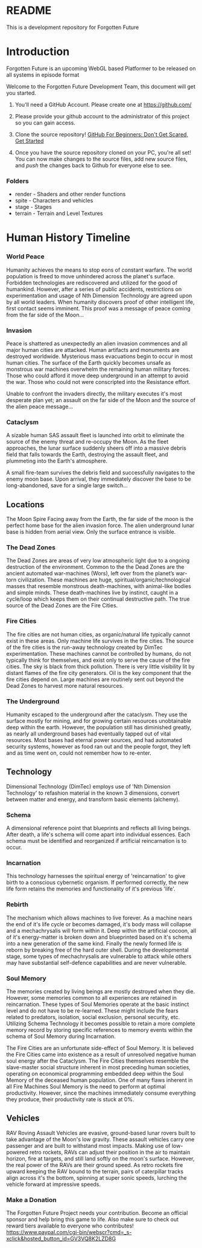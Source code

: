 # README
This is a development repository for Forgotten Future

# Introduction
Forgotten Future is an upcoming WebGL based Platformer to be released on all systems in episode format


Welcome to the Forgotten Future Development Team, this document will get you started.

1. You'll need a GitHub Account. Please create one at https://github.com/

2. Please provide your github account to the administrator of this project so you can gain access.

3. Clone the source repository!
[GitHub For Beginners: Don't Get Scared, Get Started](https://readwrite.com/2013/09/30/understanding-github-a-journey-for-beginners-part-1/)

4. Once you have the source repository cloned on your PC, you're all set! You can now make changes to the source files, add new source files, and *push* the changes back to Github for everyone else to see. 

### Folders

* render - Shaders and other render functions
* spite - Characters and vehicles
* stage - Stages
* terrain - Terrain and Level Textures


# Human History Timeline

### World Peace
Humanity achieves the means to stop eons of constant warfare. The world population is freed to move unhindered across the planet's surface. Forbidden technologies are rediscovered and utilized for the good of humankind. However, after a series of public accidents, restrictions on experimentation and usage of Nth Dimension Technology are agreed upon by all world leaders. When humanity discovers proof of other intelligent life, first contact seems imminent. This proof was a message of peace coming from the far side of the Moon...

### Invasion
Peace is shattered as unexpectedly an alien invasion commences and all major human cities are attacked. Human artifacts and monuments are destroyed worldwide. Mysterious mass evacuations begin to occur in most human cities. The surface of the Earth quickly becomes unsafe as monstrous war machines overwhelm the remaining human military forces. Those who could afford it move deep underground in an attempt to avoid the war. Those who could not were conscripted into the Resistance effort.

Unable to confront the invaders directly, the military executes it's most desperate plan yet; an assault on the far side of the Moon and the source of the alien peace message...

### Cataclysm
A sizable human SAS assault fleet is launched into orbit to eliminate the source of the enemy threat and re-occupy the Moon. As the fleet approaches, the lunar surface suddenly sheers off into a massive debris field that falls towards the Earth, destroying the assault fleet, and plummeting into the Earth's atmosphere.

A small fire-team survives the debris field and successfully navigates to the enemy moon base. Upon arrival, they immediately discover the base to be long-abandoned, save for a single large switch...

## Locations
The Moon Spire
Facing away from the Earth, the far side of the moon is the perfect home base for the alien invasion force. The alien underground lunar base is hidden from aerial view. Only the surface entrance is visible.

### The Dead Zones
The Dead Zones are areas of very low atmospheric light due to a ongoing destruction of the environment. Common to the the Dead Zones are the ancient automated war-machines (Wors), left over from the planet’s war-torn civilization. These machines are huge, spiritual/organic/technological masses that resemble monstrous death-machines, with animal-like bodies and simple minds. These death-machines live by instinct, caught in a cycle/loop which keeps them on their continual destructive path. The true source of the Dead Zones are the Fire Cities.

### Fire Cities
The fire cities are not human cities, as organic/natural life typically cannot exist in these areas. Only machine life survives in the fire cities. The source of the fire cities is the run-away technology created by DimTec experimentation. These machines cannot be controlled by humans, do not typically think for themselves, and exist only to serve the cause of the fire cities. The sky is black from thick pollution. There is very little visibility lit by distant flames of the fire city generators. Oil is the key component that the fire cities depend on. Large machines are routinely sent out beyond the Dead Zones to harvest more natural resources.

### The Underground
Humanity escaped to the underground after the cataclysm. They use the surface mostly for mining, and for growing certain resources unobtainable deep within the earth. However, the population still has diminished greatly, as nearly all underground bases had eventually tapped out of vital resources. Most bases had eternal power sources, and had automated security systems, however as food ran out and the people forgot, they left and as time went on, could not remember how to re-enter.

## Technology
Dimensional Technology
(DimTec) employs use of 'Nth Dimension Technology' to refashion material in the known 3 dimensions, convert between matter and energy, and transform basic elements (alchemy).

### Schema
A dimensional reference point that blueprints and reflects all living beings. After death, a life's schema will come apart into individual essences. Each schema must be identified and reorganized if artificial reincarnation is to occur.

### Incarnation
This technology harnesses the spiritual energy of 'reincarnation' to give birth to a conscious cybernetic organism. If performed correctly, the new life form retains the memories and functionality of it's previous 'life'.

### Rebirth
The mechanism which allows machines to live forever. As a machine nears the end of it's life cycle or becomes damaged, it's body mass will collapse and a mechachrysalis will form within it. Deep within the artificial cocoon, all of it's energy-matter is broken down and blueprinted based on it's schema into a new generation of the same kind. Finally the newly formed life is reborn by breaking free of the hard outer shell. During the developmental stage, some types of mechachrysalis are vulnerable to attack while others may have substantial self-defence capabilities and are never vulnerable.

### Soul Memory
The memories created by living beings are mostly destroyed when they die. However, some memories common to all experiences are retained in reincarnation. These types of Soul Memories operate at the basic instinct level and do not have to be re-learned. These might include the fears related to predators, isolation, social exclusion, personal security, etc. Utilizing Schema Technology it becomes possible to retain a more complete memory record by storing specific references to memory events within the schema of Soul Memory during Incarnation.

The Fire Cities are an unfortunate side-effect of Soul Memory. It is believed the Fire Cities came into existence as a result of unresolved negative human soul energy after the Cataclysm. The Fire Cities themselves resemble the slave-master social structure inherent in most preceding human societies, operating on economical programming embedded deep within the Soul Memory of the deceased human population. One of many flaws inherent in all Fire Machines Soul Memory is the need to perform at optimal productivity. However, since the machines immediately consume everything they produce, their productivity rate is stuck at 0%.

## Vehicles
RAV
Roving Assault Vehicles are evasive, ground-based lunar rovers built to take advantage of the Moon's low gravity. These assault vehicles carry one passenger and are built to withstand most impacts. Making use of low-powered retro rockets, RAVs can adjust their position in the air to maintain horizon, fire at targets, and still land softly on the moon's surface. However, the real power of the RAVs are their ground speed. As retro rockets fire upward keeping the RAV bound to the terrain, pairs of caterpillar tracks align across it's the bottom, spinning at super sonic speeds, lurching the vehicle forward at impressive speeds.


### Make a Donation
The Forgotten Future Project needs your contribution. Become an official sponsor and help bring this game to life. Also make sure to check out reward tiers available to everyone who contributes!
https://www.paypal.com/cgi-bin/webscr?cmd=_s-xclick&hosted_button_id=GV3VQ8K2LZD8G

